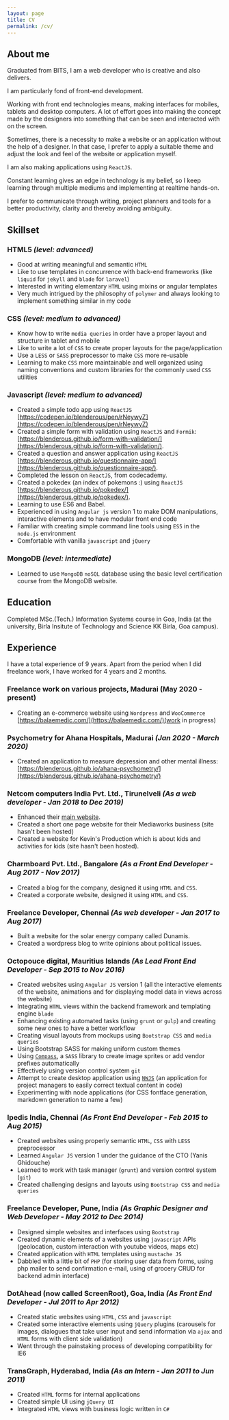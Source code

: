 ```yaml
---
layout: page
title: CV
permalink: /cv/
---
```

## About me
Graduated from BITS, I am a web developer who is creative and also delivers.

I am particularly fond of front-end development.

Working with front end technologies means, making
interfaces for mobiles, tablets and desktop computers. A lot of effort goes
into making the concept made by the designers into something that can be
seen and interacted with on the screen.

Sometimes, there is a necessity to make a website or an application without the help of a designer. In that case, I prefer to apply a suitable theme and adjust the look and feel of the website or application myself.

I am also making applications using `ReactJS`.

Constant learning gives an edge in technology is my belief, so I keep learning through multiple mediums and implementing at realtime hands-on.

I prefer to communicate through writing, project planners and tools for a better productivity, clarity and thereby avoiding ambiguity.

## Skillset

### HTML5 *(level: advanced)*
- Good at writing meaningful and semantic `HTML`
- Like to use templates in concurrence with back-end frameworks (like `liquid` for `jekyll` and `blade` for `laravel`)
- Interested in writing elementary `HTML` using mixins or angular templates
- Very much intrigued by the philosophy of `polymer` and always looking to implement something similar in my code

### CSS *(level: medium to advanced)*
- Know how to write `media queries` in order have a proper layout and structure in tablet and mobile
- Like to write a lot of `CSS` to create proper layouts for the page/application
- Use a `LESS` or `SASS` preprocessor to make `CSS` more re-usable
- Learning to make `CSS` more maintainable and well organized using naming conventions and custom libraries for the commonly used `CSS` utilities

### Javascript *(level: medium to advanced)*
- Created a simple todo app using `ReactJS` [https://codepen.io/blenderous/pen/rNeywyZ](https://codepen.io/blenderous/pen/rNeywyZ)
- Created a simple form with validation using `ReactJS` and `Formik`: [https://blenderous.github.io/form-with-validation/](https://blenderous.github.io/form-with-validation/).
- Created a question and answer application using `ReactJS` [https://blenderous.github.io/questionnaire-app/](https://blenderous.github.io/questionnaire-app/).
- Completed the lesson on `ReactJS`, from codecademy.
- Created a pokedex (an index of pokemons :) using `ReactJS` [https://blenderous.github.io/pokedex/](https://blenderous.github.io/pokedex/).
- Learning to use ES6 and Babel.
- Experienced in using `Angular js` version 1 to make DOM manipulations, interactive elements and to have modular front end code
- Familiar with creating simple command line tools using `ES5` in the `node.js` environment
- Comfortable with vanilla `javascript` and `jQuery`

### MongoDB *(level: intermediate)*
- Learned to use `MongoDB` `noSQL` database using the basic level certification course from the MongoDB website.

## Education

Completed MSc.(Tech.) Information Systems course in Goa, India (at the university, Birla Insitute of Technology and Science KK Birla, Goa campus).

## Experience

I have a total experience of 9 years.
Apart from the period when I did freelance work, I have worked for 4 years and 2 months.

### Freelance work on various projects, Madurai (May 2020 - present)
- Creating an e-commerce website using `Wordpress` and `WooCommerce` [https://balaemedic.com/](https://balaemedic.com/)(work in progress)

### Psychometry for Ahana Hospitals, Madurai *(Jan 2020 - March 2020)*
- Created an application to measure depression and other mental illness: [https://blenderous.github.io/ahana-psychometry/](https://blenderous.github.io/ahana-psychometry/)

### Netcom computers India Pvt. Ltd., Tirunelveli *(As a web developer - Jan 2018 to Dec 2019)*
- Enhanced their [main website](http://netcomcomputersindia.com).
- Created a short one page website for their Mediaworks business (site hasn't been hosted)
- Created a website for Kevin's Production which is about kids and activities for kids (site hasn't been hosted).

### Charmboard Pvt. Ltd., Bangalore *(As a Front End Developer - Aug 2017 - Nov 2017)*
- Created a blog for the company, designed it using `HTML` and `CSS`.
- Created a corporate website, designed it using `HTML` and `CSS`.

### Freelance Developer, Chennai *(As web developer - Jan 2017 to Aug 2017)*
- Built a website for the solar energy company called Dunamis.
- Created a wordpress blog to write opinions about political issues.

### Octopouce digital, Mauritius Islands *(As Lead Front End Developer - Sep 2015 to Nov 2016)*
- Created websites using `Angular JS` version 1  (all the interactive elements of the website, animations and for displaying model data in views across the website)
- Integrating `HTML` views within the backend framework and templating engine `blade`
- Enhancing existing automated tasks (using `grunt` or `gulp`) and creating some new ones to have a better work­flow
- Creating visual layouts from mockups using `Bootstrap CSS`  and `media queries`
- Using Bootstrap SASS for making uniform custom themes
- Using [`Compass`](http://compass-style.org/), a `SASS` library to create image sprites or add vendor prefixes automatically
- Effectively using version control system `git`
- Attempt to create desktop application using [`NWJS`](https://nwjs.io/) (an application for project managers to easily correct textual content in code)
- Experimenting with node applications (for CSS
fontface generation, markdown generation to name a few)

### Ipedis India, Chennai *(As Front End Developer - Feb 2015 to Aug 2015)*
- Created websites using properly semantic `HTML`, `CSS` with `LESS` preprocessor
- Learned `Angular JS` version 1 under the guidance of the CTO (Yanis Ghidouche)
- Learned to work with task manager (`grunt`) and version control system (`git`)
- Created challenging designs and layouts using `Bootstrap CSS` and `media queries`

### Freelance Developer, Pune, India *(As Graphic Designer and Web Developer - May 2012 to Dec 2014)*
- Designed simple websites and interfaces using `Bootstrap`
- Created dynamic elements of a websites using `javascript` APIs (geolocation, custom interaction with youtube videos, maps etc)
- Created application with `HTML` templates using `mustache JS`
- Dabbled with a little bit of `PHP` (for storing user data from forms, using php mailer to send confirmation e-mail, using of grocery CRUD for backend admin interface)

### DotAhead (now called ScreenRoot), Goa, India *(As Front End Developer - Jul 2011 to Apr 2012)*
- Created static websites using `HTML`, `CSS` and `javascript`
- Created some interactive elements using `jQuery` plugins (carousels for images, dialogues that take user input and send information via `ajax` and `HTML` forms with client side validation)
- Went through the painstaking process of developing compatibility for IE6

### TransGraph, Hyderabad, India *(As an Intern - Jan 2011 to Jun 2011)*
- Created `HTML` forms for internal applications
- Created simple UI using `jQuery UI`
- Integrated `HTML` views with business logic written in `C#`
